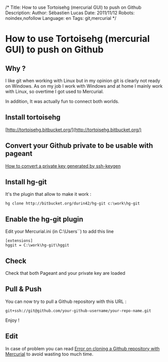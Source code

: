 /*
Title: How to use Tortoisehg (mercurial GUI) to push on Github
Description: 
Author: Sébastien Lucas
Date: 2011/11/12
Robots: noindex,nofollow
Language: en
Tags: git,mercurial
*/
# How to use Tortoisehg (mercurial GUI) to push on Github

## Why ?
I like git when working with Linux but in my opinion git is clearly not ready on Windows. As on my job I work with Windows and at home I mainly work with Linux, so overtime I got used to Mercurial.

In addition, It was actually fun to connect both worlds.

## Install tortoisehg

[http://tortoisehg.bitbucket.org/](http://tortoisehg.bitbucket.org/)

## Convert your Github private to be usable with pageant

[How to convert a private key generated by ssh-keygen](/en/tips/convert-private-key-openssl)

## Install hg-git

It's the plugin that allow to make it work :
```
hg clone http://bitbucket.org/durin42/hg-git c:\work\hg-git
```

## Enable the hg-git plugin

Edit your Mercurial.ini (in C:\Users\`<YourName>`) to add this line
```
[extensions]
hggit = C:\work\hg-git\hggit
```

## Check

Check that both Pageant and your private key are loaded

## Pull & Push

You can now try to pull a Github repository with this URL :
```
git+ssh://git@github.com/your-github-username/your-repo-name.git
```

Enjoy !

## Edit

In case of problem you can read [Error on cloning a Github repository with Mercurial](/en/tips/mercurial-github-error) to avoid wasting too much time.
